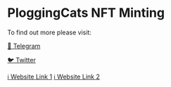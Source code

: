 # PloggingCats NFT Minting

To find out more please visit:

[💬 Telegram](https://t.me/ploggingcats)

[🐦 Twitter](https://twitter.com/PloggingCats)

[ℹ️ Website Link 1](https://ploggingcats.com/)
[ℹ️ Website Link 2](https://ploggingcats.io)
